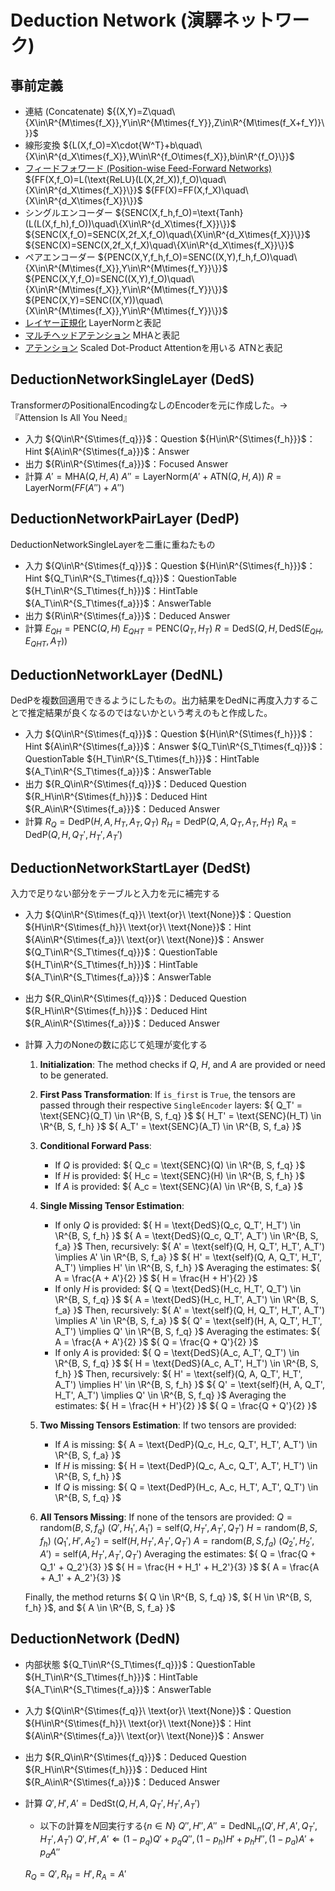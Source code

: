 # Deduction Network (演驛ネットワーク)

## 事前定義

- 連結 (Concatenate)
  ${(X,Y)=Z\quad\{X\in\R^{M\times{f_X}},Y\in\R^{M\times{f_Y}},Z\in\R^{M\times(f_X+f_Y)}\}}$
- 線形変換
  ${L(X,f_O)=X\cdot{W^T}+b\quad\{X\in\R^{d_X\times{f_X}},W\in\R^{f_O\times{f_X}},b\in\R^{f_O}\}}$
- [フィードフォワード (Position-wise Feed-Forward Networks)](https://arxiv.org/abs/1706.03762)
  ${FF(X,f_O)=L(\text{ReLU}(L(X,2f_X)),f_O)\quad\{X\in\R^{d_X\times{f_X}}\}}$
  ${FF(X)=FF(X,f_X)\quad\{X\in\R^{d_X\times{f_X}}\}}$
- シングルエンコーダー
  ${SENC(X,f_h,f_O)=\text{Tanh}(L(L(X,f_h),f_O))\quad\{X\in\R^{d_X\times{f_X}}\}}$
  ${SENC(X,f_O)=SENC(X,2f_X,f_O)\quad\{X\in\R^{d_X\times{f_X}}\}}$
  ${SENC(X)=SENC(X,2f_X,f_X)\quad\{X\in\R^{d_X\times{f_X}}\}}$
- ペアエンコーダー
  ${PENC(X,Y,f_h,f_O)=SENC((X,Y),f_h,f_O)\quad\{X\in\R^{M\times{f_X}},Y\in\R^{M\times{f_Y}}\}}$
  ${PENC(X,Y,f_O)=SENC((X,Y),f_O)\quad\{X\in\R^{M\times{f_X}},Y\in\R^{M\times{f_Y}}\}}$
  ${PENC(X,Y)=SENC((X,Y))\quad\{X\in\R^{M\times{f_X}},Y\in\R^{M\times{f_Y}}\}}$
- [レイヤー正規化](https://arxiv.org/abs/1607.06450)
  ${\text{LayerNorm}}$と表記
- [マルチヘッドアテンション](https://arxiv.org/abs/1706.03762)
  ${\text{MHA}}$と表記
- [アテンション](https://arxiv.org/abs/1706.03762)
  Scaled Dot-Product Attentionを用いる
  ${\text{ATN}}$と表記

## DeductionNetworkSingleLayer (DedS)

TransformerのPositionalEncodingなしのEncoderを元に作成した。→『Attension Is All You Need』

- 入力
  ${Q\in\R^{S\times{f_q}}}$：Question
  ${H\in\R^{S\times{f_h}}}$：Hint
  ${A\in\R^{S\times{f_a}}}$：Answer
- 出力
  ${R\in\R^{S\times{f_a}}}$：Focused Answer
- 計算
  ${A'=\text{MHA}(Q,H,A)}$
  ${A''=\text{LayerNorm}(A'+\text{ATN}(Q,H,A))}$
  ${R=\text{LayerNorm}(FF(A'')+A'')}$

## DeductionNetworkPairLayer (DedP)

DeductionNetworkSingleLayerを二重に重ねたもの

- 入力
  ${Q\in\R^{S\times{f_q}}}$：Question
  ${H\in\R^{S\times{f_h}}}$：Hint
  ${Q_T\in\R^{S_T\times{f_q}}}$：QuestionTable
  ${H_T\in\R^{S_T\times{f_h}}}$：HintTable
  ${A_T\in\R^{S_T\times{f_a}}}$：AnswerTable
- 出力
  ${R\in\R^{S\times{f_a}}}$：Deduced Answer
- 計算
  ${E_{QH}=\text{PENC}(Q,H)}$
  ${E_{QHT}=\text{PENC}(Q_T,H_T)}$
  ${R=\text{DedS}(Q,H,\text{DedS}(E_{QH},E_{QHT},A_T))}$

## DeductionNetworkLayer (DedNL)

DedPを複数回適用できるようにしたもの。出力結果をDedNに再度入力することで推定結果が良くなるのではないかという考えのもと作成した。

- 入力
  ${Q\in\R^{S\times{f_q}}}$：Question
  ${H\in\R^{S\times{f_h}}}$：Hint
  ${A\in\R^{S\times{f_a}}}$：Answer
  ${Q_T\in\R^{S_T\times{f_q}}}$：QuestionTable
  ${H_T\in\R^{S_T\times{f_h}}}$：HintTable
  ${A_T\in\R^{S_T\times{f_a}}}$：AnswerTable
- 出力
  ${R_Q\in\R^{S\times{f_q}}}$：Deduced Question
  ${R_H\in\R^{S\times{f_h}}}$：Deduced Hint
  ${R_A\in\R^{S\times{f_a}}}$：Deduced Answer
- 計算
  ${R_Q=\text{DedP}(H,A,H_T,A_T,Q_T)}$
  ${R_H=\text{DedP}(Q,A,Q_T,A_T,H_T)}$
  ${R_A=\text{DedP}(Q,H,Q_T', H_T', A_T')}$

## DeductionNetworkStartLayer (DedSt)

入力で足りない部分をテーブルと入力を元に補完する

- 入力
  ${Q\in\R^{S\times{f_q}}\ \text{or}\ \text{None}}$：Question
  ${H\in\R^{S\times{f_h}}\ \text{or}\ \text{None}}$：Hint
  ${A\in\R^{S\times{f_a}}\ \text{or}\ \text{None}}$：Answer
  ${Q_T\in\R^{S_T\times{f_q}}}$：QuestionTable
  ${H_T\in\R^{S_T\times{f_h}}}$：HintTable
  ${A_T\in\R^{S_T\times{f_a}}}$：AnswerTable
- 出力
  ${R_Q\in\R^{S\times{f_q}}}$：Deduced Question
  ${R_H\in\R^{S\times{f_h}}}$：Deduced Hint
  ${R_A\in\R^{S\times{f_a}}}$：Deduced Answer
- 計算
  入力のNoneの数に応じて処理が変化する

  1. **Initialization**: The method checks if ${ Q }$, ${ H }$, and ${ A }$ are provided or need to be generated.
  2. **First Pass Transformation**:
      If `is_first` is `True`, the tensors are passed through their respective `SingleEncoder` layers:
      ${
      Q_T' = \text{SENC}(Q_T) \in \R^{B, S, f_q}
      }$
      ${
      H_T' = \text{SENC}(H_T) \in \R^{B, S, f_h}
      }$
      ${
      A_T' = \text{SENC}(A_T) \in \R^{B, S, f_a}
      }$
  3. **Conditional Forward Pass**:
      - If ${ Q }$ is provided:
          ${
          Q_c = \text{SENC}(Q) \in \R^{B, S, f_q}
          }$
      - If ${ H }$ is provided:
          ${
          H_c = \text{SENC}(H) \in \R^{B, S, f_h}
          }$
      - If ${ A }$ is provided:
          ${
          A_c = \text{SENC}(A) \in \R^{B, S, f_a}
          }$

  4. **Single Missing Tensor Estimation**:
      - If only ${ Q }$ is provided:
          ${
          H = \text{DedS}(Q_c, Q_T', H_T') \in \R^{B, S, f_h}
          }$
          ${
          A = \text{DedS}(Q_c, Q_T', A_T') \in \R^{B, S, f_a}
          }$
          Then, recursively:
          ${
          A' = \text{self}(Q, H, Q_T', H_T', A_T') \implies A' \in \R^{B, S, f_a}
          }$
          ${
          H' = \text{self}(Q, A, Q_T', H_T', A_T') \implies H' \in \R^{B, S, f_h}
          }$
          Averaging the estimates:
          ${
          A = \frac{A + A'}{2}
          }$
          ${
          H = \frac{H + H'}{2}
          }$
      - If only ${ H }$ is provided:
          ${
          Q = \text{DedS}(H_c, H_T', Q_T') \in \R^{B, S, f_q}
          }$
          ${
          A = \text{DedS}(H_c, H_T', A_T') \in \R^{B, S, f_a}
          }$
          Then, recursively:
          ${
          A' = \text{self}(Q, H, Q_T', H_T', A_T') \implies A' \in \R^{B, S, f_a}
          }$
          ${
          Q' = \text{self}(H, A, Q_T', H_T', A_T') \implies Q' \in \R^{B, S, f_q}
          }$
          Averaging the estimates:
          ${
          A = \frac{A + A'}{2}
          }$
          ${
          Q = \frac{Q + Q'}{2}
          }$
      - If only ${ A }$ is provided:
          ${
          Q = \text{DedS}(A_c, A_T', Q_T') \in \R^{B, S, f_q}
          }$
          ${
          H = \text{DedS}(A_c, A_T', H_T') \in \R^{B, S, f_h}
          }$
          Then, recursively:
          ${
          H' = \text{self}(Q, A, Q_T', H_T', A_T') \implies H' \in \R^{B, S, f_h}
          }$
          ${
          Q' = \text{self}(H, A, Q_T', H_T', A_T') \implies Q' \in \R^{B, S, f_q}
          }$
          Averaging the estimates:
          ${
          H = \frac{H + H'}{2}
          }$
          ${
          Q = \frac{Q + Q'}{2}
          }$

  5. **Two Missing Tensors Estimation**:
      If two tensors are provided:
      - If ${ A }$ is missing:
          ${
          A = \text{DedP}(Q_c, H_c, Q_T', H_T', A_T') \in \R^{B, S, f_a}
          }$
      - If ${ H }$ is missing:
          ${
          H = \text{DedP}(Q_c, A_c, Q_T', A_T', H_T') \in \R^{B, S, f_h}
          }$
      - If ${ Q }$ is missing:
          ${
          Q = \text{DedP}(H_c, A_c, H_T', A_T', Q_T') \in \R^{B, S, f_q}
          }$

  6. **All Tensors Missing**:
      If none of the tensors are provided:
      ${
      Q = \text{random}(B, S, f_q)
      }$
      ${
      (Q', H_1', A_1') = \text{self}(Q,H_T', A_T', Q_T')
      }$
      ${
      H = \text{random}(B, S, f_h)
      }$
      ${
      (Q_1', H', A_2') = \text{self}(H,H_T', A_T', Q_T')
      }$
      ${
      A = \text{random}(B, S, f_a)
      }$
      ${
      (Q_2', H_2', A') = \text{self}(A,H_T', A_T', Q_T')
      }$
      Averaging the estimates:
      ${
      Q = \frac{Q + Q_1' + Q_2'}{3}
      }$
      ${
      H = \frac{H + H_1' + H_2'}{3}
      }$
      ${
      A = \frac{A + A_1' + A_2'}{3}
      }$

  Finally, the method returns ${ Q \in \R^{B, S, f_q} }$, ${ H \in \R^{B, S, f_h} }$, and ${ A \in \R^{B, S, f_a} }$

## DeductionNetwork (DedN)

- 内部状態
  ${Q_T\in\R^{S_T\times{f_q}}}$：QuestionTable
  ${H_T\in\R^{S_T\times{f_h}}}$：HintTable
  ${A_T\in\R^{S_T\times{f_a}}}$：AnswerTable
- 入力
  ${Q\in\R^{S\times{f_q}}\ \text{or}\ \text{None}}$：Question
  ${H\in\R^{S\times{f_h}}\ \text{or}\ \text{None}}$：Hint
  ${A\in\R^{S\times{f_a}}\ \text{or}\ \text{None}}$：Answer
- 出力
  ${R_Q\in\R^{S\times{f_q}}}$：Deduced Question
  ${R_H\in\R^{S\times{f_h}}}$：Deduced Hint
  ${R_A\in\R^{S\times{f_a}}}$：Deduced Answer
- 計算
  ${Q',H',A'=\text{DedSt}(Q,H,A,Q_T', H_T', A_T')}$
  - 以下の計算を${N}$回実行する${\{n\in{N}\}}$
  ${Q'',H'',A''=\text{DedNL}_n(Q',H',A',Q_T', H_T', A_T')}$
  ${Q',H',A'\Leftarrow (1-p_q)Q'+p_qQ'',(1-p_h)H'+p_hH'',(1-p_a)A'+p_aA''}$

  ${R_Q=Q',R_H=H',R_A=A'}$
